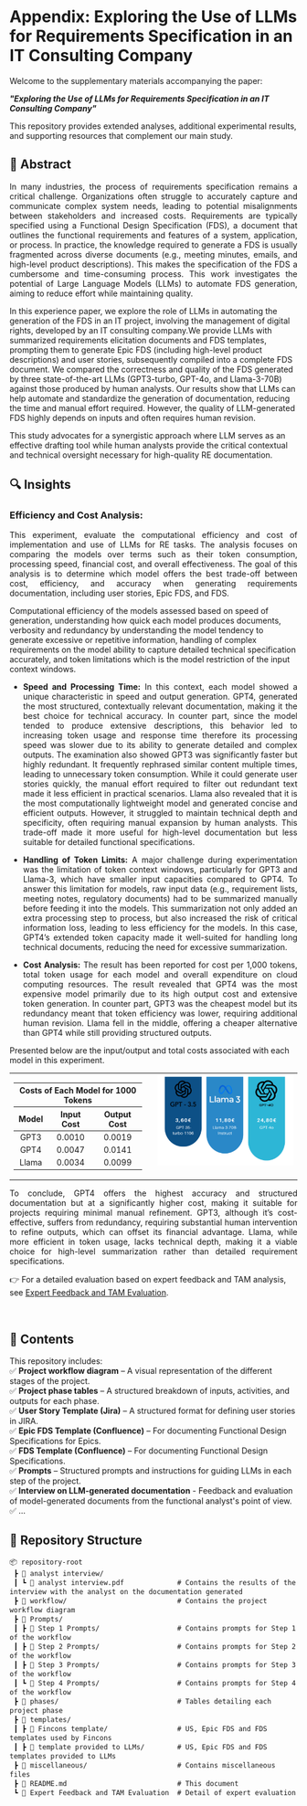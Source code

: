 # Appendix: Exploring the Use of LLMs for Requirements Specification in an IT Consulting Company  

Welcome to the supplementary materials accompanying the paper:  

**_"Exploring the Use of LLMs for Requirements Specification in an IT Consulting Company"_**  

This repository provides extended analyses, additional experimental results, and supporting resources that complement our main study.  

## 📌 Abstract  
<p align="justify">
In many industries, the process of requirements specification remains a critical challenge. Organizations often struggle to accurately capture and communicate complex system needs, leading to potential misalignments between stakeholders and increased costs. Requirements are typically specified using a Functional Design Specification (FDS), a document that outlines the functional requirements and features of a system, application, or process.
In practice, the knowledge required to generate a FDS is usually fragmented across diverse documents (e.g., meeting minutes, emails, and high-level product descriptions). This makes the specification of the FDS a cumbersome and time-consuming process. This work investigates the potential of Large Language Models (LLMs) to automate FDS generation, aiming to reduce effort while maintaining quality.

In this experience paper, we explore the role of LLMs in automating the generation of the FDS in an IT project, involving the management of digital rights, developed by an IT consulting company.We provide LLMs with summarized requirements elicitation documents and FDS templates, prompting them to generate Epic FDS (including high-level product descriptions) and user stories, subsequently compiled into a complete FDS document.
We compared the correctness and quality of the FDS generated by three state-of-the-art LLMs (GPT3-turbo, GPT-4o, and Llama-3-70B)  against those produced by human analysts.
Our results show that LLMs can help automate and standardize the generation of documentation, reducing the time and manual effort required. However, the quality of  LLM-generated FDS highly depends on inputs and often requires human revision.

This study advocates for a synergistic approach where LLM serves as an effective drafting tool while human analysts provide the critical contextual and technical oversight necessary for high-quality RE documentation.
</p>

## 🔍 Insights
### Efficiency and Cost Analysis:
<p align="justify">
This experiment, evaluate the computational efficiency and cost of implementation and use of LLMs for RE tasks. The analysis focuses on comparing the models over terms such as their token consumption, processing speed, financial cost, and overall effectiveness. The goal of this analysis is to determine which model offers the best trade-off between cost, efficiency, and accuracy when generating requirements documentation, including user stories, Epic FDS, and FDS.

Computational efficiency of the models assessed based on speed of generation, understanding how quick each model produces documents, verbosity and redundancy by understanding the model tendency to generate excessive or repetitive information, handling of complex requirements on the model ability to capture detailed technical specification accurately, and token limitations which is the model restriction of the input context windows.
</p>

- <p align="justify"> <b>Speed and Processing Time:</b> In this context, each model showed a unique characteristic in speed and output generation. GPT4, generated the most structured, contextually relevant documentation, making it the best choice for technical accuracy. In counter part, since the model tended to produce extensive descriptions, this behavior led to increasing token usage and response time therefore its processing speed was slower due to its ability to generate detailed and complex outputs. The examination also showed GPT3 was significantly faster but highly redundant. It frequently rephrased similar content multiple times, leading to unnecessary token consumption. While it could generate user stories quickly, the manual effort required to filter out redundant text made it less efficient in practical scenarios. Llama also revealed that it is the most computationally lightweight model and generated concise and efficient outputs. However, it struggled to maintain technical depth and specificity, often requiring manual expansion by human analysts. This trade-off made it more useful for high-level documentation but less suitable for detailed functional specifications.</p>
- <p align="justify"><b>Handling of Token Limits:</b> A major challenge during experimentation was the limitation of token context windows, particularly for GPT3 and Llama-3, which have smaller input capacities compared to GPT4. To answer this limitation for models, raw input data (e.g., requirement lists, meeting notes, regulatory documents) had to be summarized manually before feeding it into the models. This summarization not only added an extra processing step to process, but also increased the risk of critical information loss, leading to less efficiency for the models. In this case, GPT4’s extended token capacity made it well-suited for handling long technical documents, reducing the need for excessive summarization.</p>
- <p align="justify"><b>Cost Analysis:</b> The result has been reported for cost per 1,000 tokens, total token usage for each model and overall expenditure on cloud computing resources. The result revealed that GPT4 was the most expensive model primarily due to its high output cost and extensive token generation. In counter part, GPT3 was the cheapest model but its redundancy meant that token efficiency was lower, requiring additional human revision. Llama fell in the middle, offering a cheaper alternative than GPT4 while still providing structured outputs.</p>
</p>

Presented below are the input/output and total costs associated with each model in this experiment.


<table style="width:100%;">
  <tr>
    <td style="width:50%; vertical-align: top; padding-right: 20px;">
      <table style="width:100%; text-align: center;">
        <thead>
          <tr>
            <th colspan="3" style="text-align: center;">Costs of Each Model for 1000 Tokens</th>
          </tr>
          <tr>
            <th>Model</th>
            <th>Input Cost</th>
            <th>Output Cost</th>
          </tr>
        </thead>
        <tbody>
          <tr>
            <td>GPT3</td>
            <td>0.0010</td>
            <td>0.0019</td>
          </tr>
          <tr>
            <td>GPT4</td>
            <td>0.0047</td>
            <td>0.0141</td>
          </tr>
          <tr>
            <td>Llama</td>
            <td>0.0034</td>
            <td>0.0099</td>
          </tr>
        </tbody>
      </table>
    </td>
    <td style="width:300px; text-align:center; vertical-align: top;">
      <img src="miscellaneous/total_cost.png" alt="Total Cost" width="300px" style="max-width: 100%;"/>
    </td>
  </tr>
</table>

<p align="justify">
To conclude, GPT4 offers the highest accuracy and structured documentation but at a significantly higher cost, making it suitable for projects requiring minimal manual refinement. GPT3, although it’s cost-effective, suffers from redundancy, requiring substantial human intervention to refine outputs, which can offset its financial advantage. Llama, while more efficient in token usage, lacks technical depth, making it a viable choice for high-level summarization rather than detailed requirement specifications.
</p>

👉 For a detailed evaluation based on expert feedback and TAM analysis, see [Expert Feedback and TAM Evaluation](./Expert-Feedback-And-TAM-Evaluation.md).


<br>

## 📂 Contents  
This repository includes:  
✅ **Project workflow diagram** – A visual representation of the different stages of the project.  
✅ **Project phase tables** – A structured breakdown of inputs, activities, and outputs for each phase.  
✅ **User Story Template (Jira)** – A structured format for defining user stories in JIRA.  
✅ **Epic FDS Template (Confluence)** – For documenting Functional Design Specifications for Epics.  
✅ **FDS Template (Confluence)** – For documenting Functional Design Specifications.  
✅ **Prompts** – Structured prompts and instructions for guiding LLMs in each step of the project.  
✅ **Interview on LLM-generated documentation** - Feedback and evaluation of model-generated documents from the functional analyst's point of view.  
✅ ...  



## 📁 Repository Structure  
```
📦 repository-root
 ┣ 📂 analyst interview/                   
 ┃ ┗ 📂 analyst interview.pdf             # Contains the results of the interview with the analyst on the documentation generated
 ┣ 📂 workflow/                           # Contains the project workflow diagram  
 ┣ 📂 Prompts/                      
 ┃ ┣ 📂 Step 1 Prompts/                   # Contains prompts for Step 1 of the workflow
 ┃ ┣ 📂 Step 2 Prompts/                   # Contains prompts for Step 2 of the workflow
 ┃ ┣ 📂 Step 3 Prompts/                   # Contains prompts for Step 3 of the workflow
 ┃ ┗ 📂 Step 4 Prompts/                   # Contains prompts for Step 4 of the workflow
 ┣ 📂 phases/                             # Tables detailing each project phase  
 ┣ 📂 templates/                    
 ┃ ┣ 📂 Fincons template/                 # US, Epic FDS and FDS templates used by Fincons
 ┃ ┣ 📂 template provided to LLMs/        # US, Epic FDS and FDS templates provided to LLMs
 ┣ 📂 miscellaneous/                      # Contains miscellaneous files
 ┣ 📄 README.md                           # This document  
 ┗ 📄 Expert Feedback and TAM Evaluation  # Detail of expert evaluation

```
